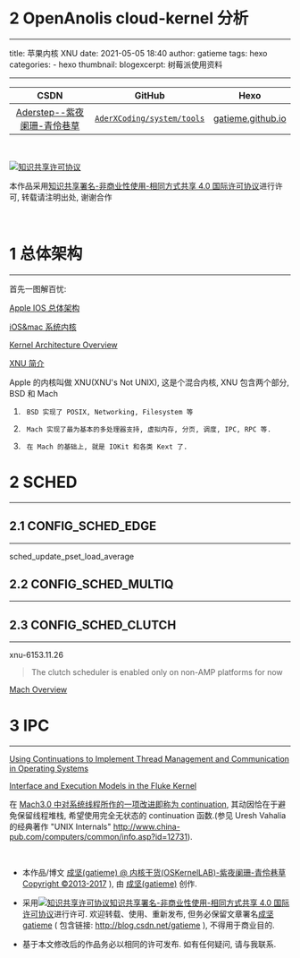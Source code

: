 2   **OpenAnolis cloud-kernel 分析**
=====================

---

title: 苹果内核 XNU
date: 2021-05-05 18:40
author: gatieme
tags: hexo
categories:
        - hexo
thumbnail:
blogexcerpt: 树莓派使用资料

---

| CSDN | GitHub | Hexo |
|:----:|:------:|:----:|
| [Aderstep--紫夜阑珊-青伶巷草](http://blog.csdn.net/gatieme) | [`AderXCoding/system/tools`](https://github.com/gatieme/AderXCoding/tree/master/system/tools) | [gatieme.github.io](https://gatieme.github.io) |

<br>

<a rel="license" href="http://creativecommons.org/licenses/by-nc-sa/4.0/"><img alt="知识共享许可协议" style="border-width:0" src="https://i.creativecommons.org/l/by-nc-sa/4.0/88x31.png" /></a>

本作品采用<a rel="license" href="http://creativecommons.org/licenses/by-nc-sa/4.0/">知识共享署名-非商业性使用-相同方式共享 4.0 国际许可协议</a>进行许可, 转载请注明出处, 谢谢合作

<br>

# 1 总体架构
-------

首先一图解百忧:

[Apple IOS 总体架构](./Apple_iOS_Architecture.jpg)

[iOS&mac 系统内核](https://www.cnblogs.com/qiyer/p/13252630.html)

[Kernel Architecture Overview](https://developer.apple.com/library/archive/documentation/Darwin/Conceptual/KernelProgramming/Architecture/Architecture.html)

[XNU 简介](https://www.jianshu.com/p/cab1bfab4fb7)

Apple 的内核叫做 XNU(XNU's Not UNIX), 这是个混合内核, XNU 包含两个部分, BSD 和 Mach

1.      BSD 实现了 POSIX, Networking, Filesystem 等

2.      Mach 实现了最为基本的多处理器支持, 虚拟内存, 分页, 调度, IPC, RPC 等.

3.      在 Mach 的基础上, 就是 IOKit 和各类 Kext 了.


# 2 SCHED
-------

## 2.1 CONFIG_SCHED_EDGE
-------


sched_update_pset_load_average


## 2.2 CONFIG_SCHED_MULTIQ
-------


## 2.3 CONFIG_SCHED_CLUTCH
-------

xnu-6153.11.26
> The clutch scheduler is enabled only on non-AMP platforms for now

[Mach Overview](https://developer.apple.com/library/archive/documentation/Darwin/Conceptual/KernelProgramming/Mach/Mach.html#//apple_ref/doc/uid/TP30000905-CH209-TPXREF101)


# 3 IPC
-------

[Using Continuations to Implement Thread Management and Communication in Operating Systems](https://xueshu.baidu.com/usercenter/paper/show?paperid=f90d3d724dd390723bcfaffa88edcfda)

[Interface and Execution Models in the Fluke Kernel](http://staff.ustc.edu.cn/~bjhua/courses/ats/2014/ref/ford99interface.pdf)

在 [Mach3.0 中对系统线程所作的一项改进即称为 continuation](https://www.gnu.org/software/hurd/microkernel/mach/gnumach/continuation.html), 其动因恰在于避免保留线程堆栈, 希望使用完全无状态的 continuation 函数.(参见 Uresh Vahalia 的经典著作 "UNIX Internals" http://www.china-pub.com/computers/common/info.asp?id=12731).

<br>

*   本作品/博文 [成坚(gatieme) @ 内核干货(OSKernelLAB)-紫夜阑珊-青伶巷草 Copyright ©2013-2017](http://blog.csdn.net/gatieme) ), 由 [成坚(gatieme)](http://blog.csdn.net/gatieme) 创作.

*   采用<a rel="license" href="http://creativecommons.org/licenses/by-nc-sa/4.0/"><img alt="知识共享许可协议" style="border-width:0" src="https://i.creativecommons.org/l/by-nc-sa/4.0/88x31.png" /></a><a rel="license" href="http://creativecommons.org/licenses/by-nc-sa/4.0/">知识共享署名-非商业性使用-相同方式共享 4.0 国际许可协议</a>进行许可. 欢迎转载、使用、重新发布, 但务必保留文章署名[成坚gatieme](http://blog.csdn.net/gatieme) ( 包含链接: http://blog.csdn.net/gatieme ), 不得用于商业目的.

*   基于本文修改后的作品务必以相同的许可发布. 如有任何疑问, 请与我联系.
